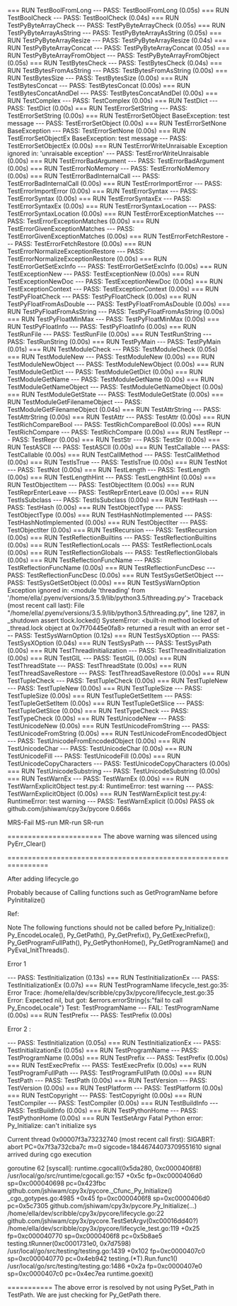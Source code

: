 === RUN   TestBoolFromLong
--- PASS: TestBoolFromLong (0.05s)
=== RUN   TestBoolCheck
--- PASS: TestBoolCheck (0.04s)
=== RUN   TestPyByteArrayCheck
--- PASS: TestPyByteArrayCheck (0.05s)
=== RUN   TestPyByteArrayAsString
--- PASS: TestPyByteArrayAsString (0.05s)
=== RUN   TestPyByteArrayResize
--- PASS: TestPyByteArrayResize (0.04s)
=== RUN   TestPyByteArrayConcat
--- PASS: TestPyByteArrayConcat (0.05s)
=== RUN   TestPyByteArrayFromObject
--- PASS: TestPyByteArrayFromObject (0.05s)
=== RUN   TestBytesCheck
--- PASS: TestBytesCheck (0.04s)
=== RUN   TestBytesFromAsString
--- PASS: TestBytesFromAsString (0.00s)
=== RUN   TestBytesSize
--- PASS: TestBytesSize (0.00s)
=== RUN   TestBytesConcat
--- PASS: TestBytesConcat (0.00s)
=== RUN   TestBytesConcatAndDel
--- PASS: TestBytesConcatAndDel (0.00s)
=== RUN   TestComplex
--- PASS: TestComplex (0.00s)
=== RUN   TestDict
--- PASS: TestDict (0.00s)
=== RUN   TestErrorSetString
--- PASS: TestErrorSetString (0.00s)
=== RUN   TestErrorSetObject
BaseException: test message
--- PASS: TestErrorSetObject (0.00s)
=== RUN   TestErrorSetNone
BaseException
--- PASS: TestErrorSetNone (0.00s)
=== RUN   TestErrorSetObjectEx
BaseException: test message
--- PASS: TestErrorSetObjectEx (0.00s)
=== RUN   TestErrorWriteUnraisable
Exception ignored in: 'unraisable exception'
--- PASS: TestErrorWriteUnraisable (0.00s)
=== RUN   TestErrorBadArgument
--- PASS: TestErrorBadArgument (0.00s)
=== RUN   TestErrorNoMemory
--- PASS: TestErrorNoMemory (0.00s)
=== RUN   TestErrorBadInternalCall
--- PASS: TestErrorBadInternalCall (0.00s)
=== RUN   TestErrorImportError
--- PASS: TestErrorImportError (0.00s)
=== RUN   TestErrorSyntax
--- PASS: TestErrorSyntax (0.00s)
=== RUN   TestErrorSyntaxEx
--- PASS: TestErrorSyntaxEx (0.00s)
=== RUN   TestErrorSyntaxLocation
--- PASS: TestErrorSyntaxLocation (0.00s)
=== RUN   TestErrorExceptionMatches
--- PASS: TestErrorExceptionMatches (0.00s)
=== RUN   TestErrorGivenExceptionMatches
--- PASS: TestErrorGivenExceptionMatches (0.00s)
=== RUN   TestErrorFetchRestore
--- PASS: TestErrorFetchRestore (0.00s)
=== RUN   TestErrorNormalizeExceptionRestore
--- PASS: TestErrorNormalizeExceptionRestore (0.00s)
=== RUN   TestErrorGetSetExcInfo
--- PASS: TestErrorGetSetExcInfo (0.00s)
=== RUN   TestExceptionNew
--- PASS: TestExceptionNew (0.00s)
=== RUN   TestExceptionNewDoc
--- PASS: TestExceptionNewDoc (0.00s)
=== RUN   TestExceptionContext
--- PASS: TestExceptionContext (0.00s)
=== RUN   TestPyFloatCheck
--- PASS: TestPyFloatCheck (0.00s)
=== RUN   TestPyFloatFromAsDouble
--- PASS: TestPyFloatFromAsDouble (0.00s)
=== RUN   TestPyFloatFromAsString
--- PASS: TestPyFloatFromAsString (0.00s)
=== RUN   TestPyFloatMinMax
--- PASS: TestPyFloatMinMax (0.00s)
=== RUN   TestPyFloatInfo
--- PASS: TestPyFloatInfo (0.00s)
=== RUN   TestRunFile
--- PASS: TestRunFile (0.00s)
=== RUN   TestRunString
--- PASS: TestRunString (0.00s)
=== RUN   TestPyMain
--- PASS: TestPyMain (0.01s)
=== RUN   TestModuleCheck
--- PASS: TestModuleCheck (0.05s)
=== RUN   TestModuleNew
--- PASS: TestModuleNew (0.00s)
=== RUN   TestModuleNewObject
--- PASS: TestModuleNewObject (0.00s)
=== RUN   TestModuleGetDict
--- PASS: TestModuleGetDict (0.00s)
=== RUN   TestModuleGetName
--- PASS: TestModuleGetName (0.00s)
=== RUN   TestModuleGetNameObject
--- PASS: TestModuleGetNameObject (0.00s)
=== RUN   TestModuleGetState
--- PASS: TestModuleGetState (0.00s)
=== RUN   TestModuleGetFilenameObject
--- PASS: TestModuleGetFilenameObject (0.04s)
=== RUN   TestAttrString
--- PASS: TestAttrString (0.00s)
=== RUN   TestAttr
--- PASS: TestAttr (0.00s)
=== RUN   TestRichCompareBool
--- PASS: TestRichCompareBool (0.00s)
=== RUN   TestRichCompare
--- PASS: TestRichCompare (0.00s)
=== RUN   TestRepr
--- PASS: TestRepr (0.00s)
=== RUN   TestStr
--- PASS: TestStr (0.00s)
=== RUN   TestASCII
--- PASS: TestASCII (0.00s)
=== RUN   TestCallable
--- PASS: TestCallable (0.00s)
=== RUN   TestCallMethod
--- PASS: TestCallMethod (0.00s)
=== RUN   TestIsTrue
--- PASS: TestIsTrue (0.00s)
=== RUN   TestNot
--- PASS: TestNot (0.00s)
=== RUN   TestLength
--- PASS: TestLength (0.00s)
=== RUN   TestLengthHint
--- PASS: TestLengthHint (0.00s)
=== RUN   TestObjectItem
--- PASS: TestObjectItem (0.00s)
=== RUN   TestReprEnterLeave
--- PASS: TestReprEnterLeave (0.00s)
=== RUN   TestIsSubclass
--- PASS: TestIsSubclass (0.00s)
=== RUN   TestHash
--- PASS: TestHash (0.00s)
=== RUN   TestObjectType
--- PASS: TestObjectType (0.00s)
=== RUN   TestHashNotImplemented
--- PASS: TestHashNotImplemented (0.00s)
=== RUN   TestObjectIter
--- PASS: TestObjectIter (0.00s)
=== RUN   TestRecursion
--- PASS: TestRecursion (0.00s)
=== RUN   TestReflectionBuiltins
--- PASS: TestReflectionBuiltins (0.00s)
=== RUN   TestReflectionLocals
--- PASS: TestReflectionLocals (0.00s)
=== RUN   TestReflectionGlobals
--- PASS: TestReflectionGlobals (0.00s)
=== RUN   TestReflectionFuncName
--- PASS: TestReflectionFuncName (0.00s)
=== RUN   TestReflectionFuncDesc
--- PASS: TestReflectionFuncDesc (0.00s)
=== RUN   TestSysGetSetObject
--- PASS: TestSysGetSetObject (0.00s)
=== RUN   TestSysWarnOption
Exception ignored in: <module 'threading' from '/home/ella/.pyenv/versions/3.5.9/lib/python3.5/threading.py'>
Traceback (most recent call last):
  File "/home/ella/.pyenv/versions/3.5.9/lib/python3.5/threading.py", line 1287, in _shutdown
    assert tlock.locked()
SystemError: <built-in method locked of _thread.lock object at 0x7f70445e0fa8> returned a result with an error set
--- PASS: TestSysWarnOption (0.12s)
=== RUN   TestSysXOption
--- PASS: TestSysXOption (0.04s)
=== RUN   TestSysPath
--- PASS: TestSysPath (0.00s)
=== RUN   TestThreadInitialization
--- PASS: TestThreadInitialization (0.00s)
=== RUN   TestGIL
--- PASS: TestGIL (0.00s)
=== RUN   TestThreadState
--- PASS: TestThreadState (0.00s)
=== RUN   TestThreadSaveRestore
--- PASS: TestThreadSaveRestore (0.00s)
=== RUN   TestTupleCheck
--- PASS: TestTupleCheck (0.00s)
=== RUN   TestTupleNew
--- PASS: TestTupleNew (0.00s)
=== RUN   TestTupleSize
--- PASS: TestTupleSize (0.00s)
=== RUN   TestTupleGetSetItem
--- PASS: TestTupleGetSetItem (0.00s)
=== RUN   TestTupleGetSlice
--- PASS: TestTupleGetSlice (0.00s)
=== RUN   TestTypeCheck
--- PASS: TestTypeCheck (0.00s)
=== RUN   TestUnicodeNew
--- PASS: TestUnicodeNew (0.00s)
=== RUN   TestUnicodeFromString
--- PASS: TestUnicodeFromString (0.00s)
=== RUN   TestUnicodeFromEncodedObject
--- PASS: TestUnicodeFromEncodedObject (0.00s)
=== RUN   TestUnicodeChar
--- PASS: TestUnicodeChar (0.00s)
=== RUN   TestUnicodeFill
--- PASS: TestUnicodeFill (0.00s)
=== RUN   TestUnicodeCopyCharacters
--- PASS: TestUnicodeCopyCharacters (0.00s)
=== RUN   TestUnicodeSubstring
--- PASS: TestUnicodeSubstring (0.00s)
=== RUN   TestWarnEx
--- PASS: TestWarnEx (0.00s)
=== RUN   TestWarnExplicitObject
test.py:4: RuntimeError: test warning
--- PASS: TestWarnExplicitObject (0.00s)
=== RUN   TestWarnExplicit
test.py:4: RuntimeError: test warning
--- PASS: TestWarnExplicit (0.00s)
PASS
ok      github.com/jshiwam/cpy3x/pycore 0.666s

MRS-Fail
MS-run
MR-run
SR-run

=======================
The above warning was silenced using PyErr_Clear()

================================================================

After adding lifecycle.go

Probably because of Calling functions such as GetProgramName before PyInititalize()

Ref:

Note The following functions should not be called before Py_Initialize(): Py_EncodeLocale(), Py_GetPath(), Py_GetPrefix(), Py_GetExecPrefix(), Py_GetProgramFullPath(), Py_GetPythonHome(), Py_GetProgramName() and PyEval_InitThreads().

Error 1


--- PASS: TestInitialization (0.13s)
=== RUN   TestInitializationEx
--- PASS: TestInitializationEx (0.07s)
=== RUN   TestProgramName
    lifecycle_test.go:35: 
                Error Trace:    /home/ella/dev/scribble/cpy3x/pycore/lifecycle_test.go:35
                Error:          Expected nil, but got: &errors.errorString{s:"fail to call Py_EncodeLocale"}
                Test:           TestProgramName
--- FAIL: TestProgramName (0.00s)
=== RUN   TestPrefix
--- PASS: TestPrefix (0.00s)

Error 2 :

--- PASS: TestInitialization (0.05s)
=== RUN   TestInitializationEx
--- PASS: TestInitializationEx (0.05s)
=== RUN   TestProgramName
--- PASS: TestProgramName (0.00s)
=== RUN   TestPrefix
--- PASS: TestPrefix (0.00s)
=== RUN   TestExecPrefix
--- PASS: TestExecPrefix (0.00s)
=== RUN   TestProgramFullPath
--- PASS: TestProgramFullPath (0.00s)
=== RUN   TestPath
--- PASS: TestPath (0.00s)
=== RUN   TestVersion
--- PASS: TestVersion (0.00s)
=== RUN   TestPlatform
--- PASS: TestPlatform (0.00s)
=== RUN   TestCopyright
--- PASS: TestCopyright (0.00s)
=== RUN   TestCompiler
--- PASS: TestCompiler (0.00s)
=== RUN   TestBuildInfo
--- PASS: TestBuildInfo (0.00s)
=== RUN   TestPythonHome
--- PASS: TestPythonHome (0.00s)
=== RUN   TestSetArgv
Fatal Python error: Py_Initialize: can't initialize sys

Current thread 0x00007f3a73232740 (most recent call first):
SIGABRT: abort
PC=0x7f3a732cba7c m=0 sigcode=18446744073709551610
signal arrived during cgo execution

goroutine 62 [syscall]:
runtime.cgocall(0x5da280, 0xc0000406f8)
        /usr/local/go/src/runtime/cgocall.go:157 +0x5c fp=0xc0000406d0 sp=0xc000040698 pc=0x423fbc
github.com/jshiwam/cpy3x/pycore._Cfunc_Py_Initialize()
        _cgo_gotypes.go:4985 +0x45 fp=0xc0000406f8 sp=0xc0000406d0 pc=0x5c7305
github.com/jshiwam/cpy3x/pycore.Py_Initialize(...)
        /home/ella/dev/scribble/cpy3x/pycore/lifecycle.go:22
github.com/jshiwam/cpy3x/pycore.TestSetArgv(0xc00016dd40?)
        /home/ella/dev/scribble/cpy3x/pycore/lifecycle_test.go:119 +0x25 fp=0xc000040770 sp=0xc0000406f8 pc=0x5b8ae5
testing.tRunner(0xc0001731e0, 0x7d7598)
        /usr/local/go/src/testing/testing.go:1439 +0x102 fp=0xc0000407c0 sp=0xc000040770 pc=0x4eb942
testing.(*T).Run.func1()
        /usr/local/go/src/testing/testing.go:1486 +0x2a fp=0xc0000407e0 sp=0xc0000407c0 pc=0x4ec7ea
runtime.goexit()


===========
The above error is resolved by not using PySet_Path in TestPath. We are just checking for Py_GetPath there.